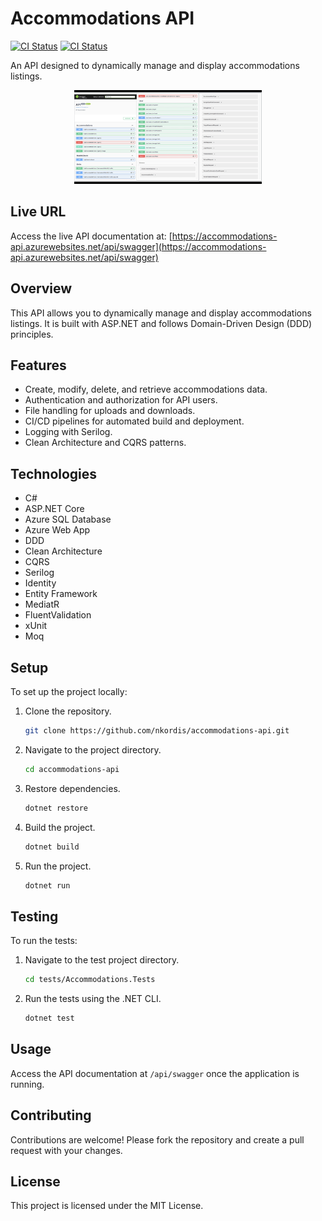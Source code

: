 # Accommodations API

[![CI Status](https://github.com/nkordis/accommodations-api/actions/workflows/main.yml/badge.svg)](https://github.com/nkordis/accommodations-api/actions)
[![CI Status](https://github.com/nkordis/accommodations-api/actions/workflows/release.yml/badge.svg)](https://github.com/nkordis/accommodations-api/actions)

An API designed to dynamically manage and display accommodations listings.

<p align="center">
  <img src="docs/images/accommodations-api.png" alt="accommodations-api" width="300"/>
</p>

## Live URL
Access the live API documentation at: [https://accommodations-api.azurewebsites.net/api/swagger](https://accommodations-api.azurewebsites.net/api/swagger)

## Overview
This API allows you to dynamically manage and display accommodations listings. It is built with ASP.NET and follows Domain-Driven Design (DDD) principles.

## Features
- Create, modify, delete, and retrieve accommodations data.
- Authentication and authorization for API users.
- File handling for uploads and downloads.
- CI/CD pipelines for automated build and deployment.
- Logging with Serilog.
- Clean Architecture and CQRS patterns.

## Technologies
- C#
- ASP.NET Core
- Azure SQL Database
- Azure Web App
- DDD
- Clean Architecture
- CQRS
- Serilog
- Identity
- Entity Framework
- MediatR
- FluentValidation
- xUnit
- Moq

## Setup
To set up the project locally:
1. Clone the repository.
    ```sh
    git clone https://github.com/nkordis/accommodations-api.git
    ```
2. Navigate to the project directory.
    ```sh
    cd accommodations-api
    ```
3. Restore dependencies.
    ```sh
    dotnet restore
    ```
4. Build the project.
    ```sh
    dotnet build
    ```
5. Run the project.
    ```sh
    dotnet run
    ```

## Testing
To run the tests:
1. Navigate to the test project directory.
    ```sh
    cd tests/Accommodations.Tests
    ```
2. Run the tests using the .NET CLI.
    ```sh
    dotnet test
    ```

## Usage
Access the API documentation at `/api/swagger` once the application is running.

## Contributing
Contributions are welcome! Please fork the repository and create a pull request with your changes.

## License
This project is licensed under the MIT License.

